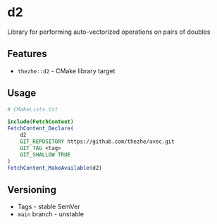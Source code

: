 # d2

Library for performing auto-vectorized operations on pairs of doubles

## Features

- `thezhe::d2` - CMake library target

## Usage

```CMake
# CMakeLists.txt

include(FetchContent)
FetchContent_Declare(
    d2
    GIT_REPOSITORY https://github.com/thezhe/avec.git
    GIT_TAG <tag>
    GIT_SHALLOW TRUE
)
FetchContent_MakeAvailable(d2)
```

## Versioning

- Tags - stable SemVer
- `main` branch - unstable
